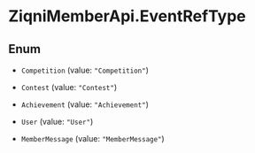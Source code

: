 # ZiqniMemberApi.EventRefType

## Enum


* `Competition` (value: `"Competition"`)

* `Contest` (value: `"Contest"`)

* `Achievement` (value: `"Achievement"`)

* `User` (value: `"User"`)

* `MemberMessage` (value: `"MemberMessage"`)


